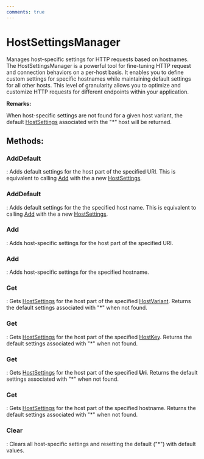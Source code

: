 ```yaml
---
comments: true
---
```

# HostSettingsManager

Manages host-specific settings for HTTP requests based on hostnames. The HostSettingsManager is a powerful tool for fine-tuning HTTP request and connection behaviors on a per-host basis. It enables you to define custom settings for specific hostnames  while maintaining default settings for all other hosts. This level of granularity allows you to optimize and customize HTTP requests for different endpoints within your application. 

**Remarks:**

When host-specific settings are not found for a given host variant, the default [HostSettings](HostSettings.md) associated with the "*" host will be returned. 


## **Methods**:

### **AddDefault**
: Adds default settings for the host part of the specified URI. This is equivalent to calling [Add](HostSettingsManager.md#add) with the a new [HostSettings](HostSettings.md). 

### **AddDefault**
: Adds default settings for the the specified host name. This is equivalent to calling [Add](HostSettingsManager.md#add) with the a new [HostSettings](HostSettings.md). 

### **Add**
: Adds host-specific settings for the host part of the specified URI. 

### **Add**
: Adds host-specific settings for the specified hostname. 

### **Get**
: Gets [HostSettings](HostSettings.md) for the host part of the specified [HostVariant](../HostSetting/HostVariant.md). Returns the default settings associated with "*" when not found. 

### **Get**
: Gets [HostSettings](HostSettings.md) for the host part of the specified [HostKey](../HostSetting/HostKey.md). Returns the default settings associated with "*" when not found. 

### **Get**
: Gets [HostSettings](HostSettings.md) for the host part of the specified **Uri**. Returns the default settings associated with "*" when not found. 

### **Get**
: Gets [HostSettings](HostSettings.md) for the host part of the specified hostname. Returns the default settings associated with "*" when not found. 

### **Clear**
: Clears all host-specific settings and resetting the default ("*") with default values. 